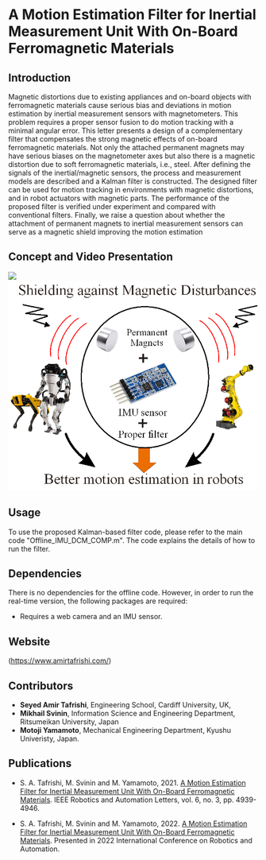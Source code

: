 # A Motion Estimation Filter for Inertial Measurement Unit With On-Board Ferromagnetic Materials
## Introduction

Magnetic distortions due to existing appliances and on-board objects with ferromagnetic materials cause serious bias and deviations in motion estimation by inertial measurement sensors with magnetometers. This problem requires a proper sensor fusion to do motion tracking with a minimal angular error. This letter presents a design of a complementary filter that compensates the strong magnetic effects of on-board ferromagnetic materials. Not only the attached permanent magnets may have serious biases on the magnetometer axes but also there is a magnetic distortion due to soft ferromagnetic materials, i.e., steel. After defining the signals of the inertial/magnetic sensors, the process and measurement models are described and a Kalman filter is constructed. The designed filter can be used for motion tracking in environments with magnetic distortions, and in robot actuators with magnetic parts. The performance of the proposed filter is verified under experiment and compared with conventional filters. Finally, we raise a question about whether the attachment of permanent magnets to inertial measurement sensors can serve as a magnetic shield improving the motion estimation

## Concept and Video Presentation
![](/image.gif)
![](/image.png)


## Usage

To use the proposed Kalman-based filter code, please refer to the main code "Offline_IMU_DCM_COMP.m". The code explains the details of how to run the filter. 

## Dependencies

There is no dependencies for the offline code. However, in order to run the real-time version, the following packages are required:

- Requires a web camera and an IMU sensor. 

## Website 
(https://www.amirtafrishi.com/)


## Contributors

- **Seyed Amir Tafrishi**, Engineering School, Cardiff University, UK,
- **Mikhail Svinin**,  Information Science and Engineering Department, Ritsumeikan University, Japan
- **Motoji Yamamoto**, Mechanical Engineering Department, Kyushu Univeristy, Japan.

##  Publications

- S. A. Tafrishi, M. Svinin and M. Yamamoto, 2021. [A Motion Estimation Filter for Inertial Measurement Unit With On-Board Ferromagnetic Materials](10.1109/LRA.2021.3067301). IEEE Robotics and Automation Letters, vol. 6, no. 3, pp. 4939-4946.

- S. A. Tafrishi, M. Svinin and M. Yamamoto, 2022. [A Motion Estimation Filter for Inertial Measurement Unit With On-Board Ferromagnetic Materials](10.1109/LRA.2021.3067301). Presented in 2022 International Conference on Robotics and Automation. 


 

 
